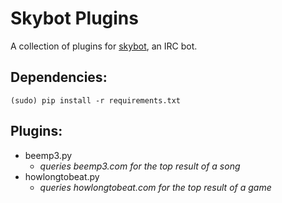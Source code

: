 Skybot Plugins
==============

A collection of plugins for [skybot](http://github.com/rmmh/skybot/ "Skybot"), an IRC bot.

Dependencies:
-------------

    (sudo) pip install -r requirements.txt

Plugins:
--------
*   beemp3.py
    *   _queries beemp3.com for the top result of a song_
*   howlongtobeat.py
    *   _queries howlongtobeat.com for the top result of a game_
